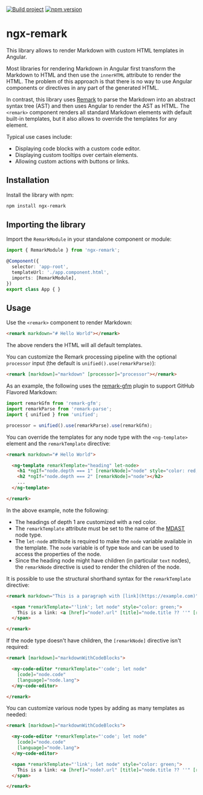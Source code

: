 [![Build project](https://github.com/ericleib/ngx-remark/actions/workflows/build.yml/badge.svg)](https://github.com/ericleib/ngx-remark/actions/workflows/build.yml)
[![npm version](https://badge.fury.io/js/ngx-remark.svg)](https://badge.fury.io/js/ngx-remark)

# ngx-remark

This library allows to render Markdown with custom HTML templates in Angular.

Most libraries for rendering Markdown in Angular first transform the Markdown to HTML and then use the `innerHTML` attribute to render the HTML. The problem of this approach is that there is no way to use Angular components or directives in any part of the generated HTML.

In contrast, this library uses [Remark](https://remark.js.org/) to parse the Markdown into an abstract syntax tree (AST) and then uses Angular to render the AST as HTML. The `<remark>` component renders all standard Markdown elements with default built-in templates, but it also allows to override the templates for any element.

Typical use cases include:

- Displaying code blocks with a custom code editor.
- Displaying custom tooltips over certain elements.
- Allowing custom actions with buttons or links.


## Installation

Install the library with npm:

```bash
npm install ngx-remark
```


## Importing the library

Import the `RemarkModule` in your standalone component or module:

```typescript
import { RemarkModule } from 'ngx-remark';

@Component({
  selector: 'app-root',
  templateUrl: './app.component.html',
  imports: [RemarkModule],
})
export class App { }
```

## Usage

Use the `<remark>` component to render Markdown:

```html
<remark markdown="# Hello World"></remark>
```

The above renders the HTML will all default templates.

You can customize the Remark processing pipeline with the optional `processor` input (the default is `unified().use(remarkParse)`):

```html
<remark [markdown]="markdown" [processor]="processor"></remark>
```

As an example, the following uses the [remark-gfm](https://github.com/remarkjs/remark-gfm) plugin to support GitHub Flavored Markdown:

```typescript
import remarkGfm from 'remark-gfm';
import remarkParse from 'remark-parse';
import { unified } from 'unified';

processor = unified().use(remarkParse).use(remarkGfm);
```

You can override the templates for any node type with the `<ng-template>` element and the `remarkTemplate` directive:

```html
<remark markdown="# Hello World">

  <ng-template remarkTemplate="heading" let-node>
    <h1 *ngIf="node.depth === 1" [remarkNode]="node" style="color: red;"></h1>
    <h2 *ngIf="node.depth === 2" [remarkNode]="node"></h2>
    ...
  </ng-template>

</remark>
```

In the above example, note the following:

- The headings of depth 1 are customized with a red color.
- The `remarkTemplate` attribute must be set to the name of the [MDAST](https://github.com/syntax-tree/mdast) node type.
- The `let-node` attribute is required to make the `node` variable available in the template. The `node` variable is of type `Node` and can be used to access the properties of the node.
- Since the heading node might have children (in particular `text` nodes), the `remarkNode` directive is used to render the children of the node.

It is possible to use the structural shorthand syntax for the `remarkTemplate` directive:

```html
<remark markdown="This is a paragraph with [link](https://example.com)">

  <span *remarkTemplate="'link'; let node" style="color: green;">
    This is a link: <a [href]="node?.url" [title]="node.title ?? ''" [remarkNode]="node"></a>
  </span>

</remark>
```

If the node type doesn't have children, the `[remarkNode]` directive isn't required:

```html
<remark [markdown]="markdownWithCodeBlocks">

  <my-code-editor *remarkTemplate="'code'; let node"
    [code]="node.code"
    [language]="node.lang">
  </my-code-editor>

</remark>
```

You can customize various node types by adding as many templates as needed:

```html
<remark [markdown]="markdownWithCodeBlocks">

  <my-code-editor *remarkTemplate="'code'; let node"
    [code]="node.code"
    [language]="node.lang">
  </my-code-editor>

  <span *remarkTemplate="'link'; let node" style="color: green;">
    This is a link: <a [href]="node?.url" [title]="node.title ?? ''" [remarkNode]="node"></a>
  </span>

</remark>
```
